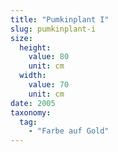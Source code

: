 ```yaml
---
title: "Pumkinplant I"
slug: pumkinplant-i
size:
  height:
    value: 80
    unit: cm
  width:
    value: 70
    unit: cm
date: 2005
taxonomy:
  tag:
    - "Farbe auf Gold"
---
```

